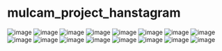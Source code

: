 # mulcam_project_hanstagram
![image](./ppt/slides%20(1).PNG)
![image](./ppt/slides%20(2).PNG)
![image](./ppt/slides%20(3).PNG)
![image](./ppt/slides%20(4).PNG)
![image](./ppt/slides%20(5).PNG)
![image](./ppt/slides%20(6).PNG)
![image](./ppt/slides%20(7).PNG)
![image](./ppt/slides%20(8).PNG)
![image](./ppt/slides%20(9).PNG)
![image](./ppt/slides%20(10).PNG)
![image](./ppt/slides%20(11).PNG)
![image](./ppt/slides%20(12).PNG)
![image](./ppt/slides%20(13).PNG)
![image](./ppt/slides%20(14).PNG)
![image](./ppt/slides%20(15).PNG)
![image](./ppt/slides%20(16).PNG)